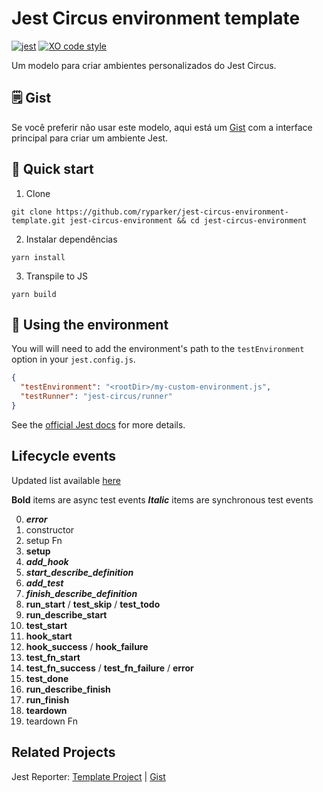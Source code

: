# Jest Circus environment template

[![jest](https://jestjs.io/img/jest-badge.svg)](https://github.com/facebook/jest)
[![XO code style](https://img.shields.io/badge/code_style-XO-5ed9c7.svg)](https://github.com/xojs/xo)

Um modelo para criar ambientes personalizados do Jest Circus.

## :spiral_notepad: Gist

Se você preferir não usar este modelo, aqui está um [Gist](https://gist.github.com/ryparker/d3f5cc58913ba7e89b5c34eeabc7bfd9) com a interface principal para criar um ambiente Jest.

## :rocket: Quick start

1. Clone

```shell
git clone https://github.com/ryparker/jest-circus-environment-template.git jest-circus-environment && cd jest-circus-environment
```

2. Instalar dependências

```shell
yarn install
```

3. Transpile to JS

```shell
yarn build
```

## :wrench: Using the environment

You will will need to add the environment's path to the `testEnvironment` option in your `jest.config.js`. 

```JSON
{ 
  "testEnvironment": "<rootDir>/my-custom-environment.js",
  "testRunner": "jest-circus/runner"
}
```

See the [official Jest docs](https://jestjs.io/docs/en/configuration#testenvironment-string) for more details.


## Lifecycle events

Updated list available [here](https://github.com/facebook/jest/blob/master/packages/jest-types/src/Circus.ts)

**Bold** items are async test events
**_Italic_** items are synchronous test events

0. **_error_**
1. constructor
2. setup Fn
3. **setup**
4. **_add_hook_**
5. **_start_describe_definition_**
6. **_add_test_**
7. **_finish_describe_definition_**
8. **run_start** / **test_skip** / **test_todo**
9. **run_describe_start**
10. **test_start**
11. **hook_start**
12. **hook_success** / **hook_failure**
13. **test_fn_start**
14. **test_fn_success** / **test_fn_failure** / **error**
15. **test_done**
16. **run_describe_finish**
17. **run_finish**
18. **teardown**
19. teardown Fn

## Related Projects

Jest Reporter: [Template Project](https://github.com/ryparker/jest-reporter-template) | [Gist](https://gist.github.com/ryparker/188849eb0f78f53316ef99bf6a4467d5)
